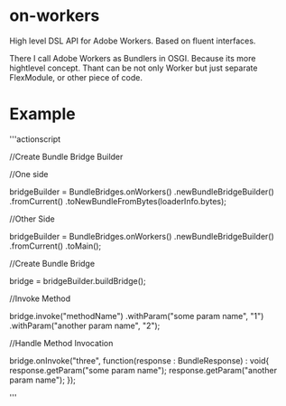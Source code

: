 on-workers
==========

High level DSL API for Adobe Workers. Based on fluent interfaces. 

There I call Adobe Workers as Bundlers in OSGI. Because its more hightlevel concept. Thant can be not only Worker but just separate FlexModule, or other piece of code.

Example
=======

'''actionscript

//Create Bundle Bridge Builder

//One side

bridgeBuilder = BundleBridges.onWorkers()
					.newBundleBridgeBuilder()
						.fromCurrent()
						.toNewBundleFromBytes(loaderInfo.bytes);

//Other Side

bridgeBuilder = BundleBridges.onWorkers()
					.newBundleBridgeBuilder()
						.fromCurrent()
						.toMain();


//Create Bundle Bridge

bridge = bridgeBuilder.buildBridge();

//Invoke Method

bridge.invoke("methodName")
	.withParam("some param name", "1")
	.withParam("another param name", "2");

//Handle Method Invocation

bridge.onInvoke("three", function(response : BundleResponse) : void{
	response.getParam("some param name");
	response.getParam("another param name");
});

'''